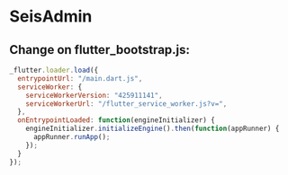 # SeisAdmin
## Change on flutter_bootstrap.js:

```javascript
_flutter.loader.load({
  entrypointUrl: "/main.dart.js",
  serviceWorker: {
    serviceWorkerVersion: "425911141",
    serviceWorkerUrl: "/flutter_service_worker.js?v=",
  },
  onEntrypointLoaded: function(engineInitializer) {
    engineInitializer.initializeEngine().then(function(appRunner) {
      appRunner.runApp();
    });
  }
});
```